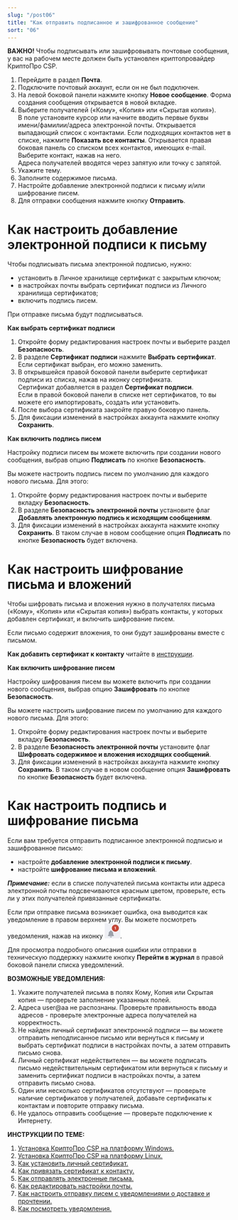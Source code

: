 ```yaml
---
slug: "/post06"
title: "Как отправить подписанное и зашифрованное сообщение"
sort: "06"
---
```


**ВАЖНО!**  Чтобы подписывать или зашифровывать почтовые сообщения, у вас на рабочем месте должен быть установлен криптопровайдер КриптоПро CSP.

1. Перейдите в раздел **Почта**.
2. Подключите почтовый аккаунт, если он не был подключен.
3. На левой боковой панели нажмите кнопку **Новое сообщение**. Форма создания сообщения открывается в новой вкладке.  
4. Выберите получателей («Кому», «Копия» или «Скрытая копия»).   
    В поле установите курсор или начните вводить первые буквы имени/фамилии/адреса электронной почты. Открывается выпадающий список с контактами. Если подходящих контактов нет в списке, нажмите **Показать все контакты**.  Открывается  правая боковая панель со списком всех контактов, имеющих e-mail. Выберите контакт, нажав на него.  
    Адреса получателей вводятся через запятую или точку с запятой. 
5. Укажите тему.   
6. Заполните содержимое письма.
7. Настройте добавление электронной подписи к письму и/или шифрование писем.
8. Для отправки сообщения нажмите кнопку **Отправить**. 

# Как настроить добавление электронной подписи к письму

Чтобы подписывать письма электронной подписью, нужно:
- установить в Личное хранилище сертификат с закрытым ключом;
- в настройках почты выбрать сертификат подписи из Личного хранилища сертификатов;
- включить подпись писем.  

При отправке письма будут подписываться.

**Как выбрать сертификат подписи**  

1. Откройте форму редактирования настроек почты и выберите раздел **Безопасность**.  
2. В разделе **Сертификат подписи** нажмите **Выбрать сертификат**.  
 Если сертификат выбран, его можно заменить.   
3. В открывшейся правой боковой панели выберите сертификат подписи из списка, нажав на иконку сертификата.  
 Сертификат добавляется в раздел **Сертификат подписи**.  
 Если в правой боковой панели в списке нет сертификатов, то вы можете его импортировать, создать или установить.  
4. После выбора сертификата закройте правую боковую панель.  
5. Для фиксации изменений в настройках аккаунта нажмите кнопку **Сохранить**.  

**Как включить подпись писем**  

Настройку подписи писем вы можете включить при создании нового сообщения, выбрав опцию **Подписать** по кнопке **Безопасность**.  

Вы можете настроить подпись писем по умолчанию для каждого нового письма. Для этого:  
1. Откройте форму редактирования настроек почты и выберите вкладку **Безопасность**.  
2. В разделе **Безопасность электронной почты** установите флаг **Добавлять электронную подпись к исходящим сообщениям**.  
3. Для фиксации изменений в настройках аккаунта нажмите кнопку **Сохранить**. В таком случае в новом сообщение опция **Подписать** по кнопке **Безопасность** будет включена.  

# Как настроить шифрование письма и вложений  

Чтобы шифровать письма и вложения нужно в получателях письма («Кому», «Копия» или «Скрытая копия») выбрать контакты, у которых добавлен сертификат, и включить шифрование писем. 

Если письмо содержит вложения, то они будут зашифрованы вместе с письмом.  

**Как добавить сертификат к контакту** читайте в [инструкции](https://docs.cryptoarm.ru/07-v3.2.9/006-contacts/05-link-contact-cert).

**Как включить шифрование писем**    

Настройку шифрования писем вы можете включить при создании нового сообщения, выбрав опцию **Зашифровать** по кнопке **Безопасность**.  

Вы можете настроить шифрование писем по умолчанию для каждого нового письма. Для этого:  
1. Откройте форму редактирования настроек почты и выберите вкладку **Безопасность**.   
2. В разделе  **Безопасность электронной почты** установите флаг **Шифровать содержимое и вложения исходящих сообщений**.   
3. Для фиксации изменений в настройках аккаунта нажмите кнопку **Сохранить**. В таком случае в новом сообщение опция **Зашифровать** по кнопке **Безопасность** будет включена.  

# Как настроить подпись и шифрование письма 

Если вам требуется отправить подписанное электронной подписью и зашифрованное письмо:
- настройте **добавление электронной подписи к письму**.
- настройте **шифрование письма и вложений**.

***Примечание:*** если в списке получателей письма контакты или адреса электронной почты подсвечиваются красным цветом, проверьте, есть ли у этих получателей привязанные сертификаты.

Если при отправке письма возникает ошибка, она выводится как уведомление в правом верхнем углу. Вы можете посмотреть уведомления, нажав на иконку ![notifications-button.jpg](./images/notifications-button.jpg "События"). 

Для просмотра подробного описания ошибки или отправки в техническую поддержку нажмите кнопку **Перейти в журнал** в правой боковой панели списка уведомлений. 

**ВОЗМОЖНЫЕ УВЕДОМЛЕНИЯ:**   

1. Укажите получателей письма в полях Кому, Копия или Скрытая копия — проверьте заполнение указанных полей. 
3. Адреса user@aa не распознаны. Проверьте правильность ввода адресов - проверьте электронные адреса получателей на корректность.
4. Не найден личный сертификат электронной подписи — вы можете отправить неподписанное письмо или вернуться к письму и выбрать сертификат подписи в настройках почты, а затем отправить письмо снова.
5. Личный сертификат недействителен — вы можете подписать письмо недействительным сертификатом или  вернуться к письму и заменить сертификат подписи в настройках почты, а затем отправить письмо снова.
6. Один или несколько сертификатов отсутствуют — проверьте наличие сертификатов у получателей, добавьте сертификаты к контактам и повторите отправку письма.
7. Не удалось отправить сообщение — проверьте подключение к Интернету.


**ИНСТРУКЦИИ ПО ТЕМЕ:**  
1. [Установка КриптоПро CSP на платформу Windows.](https://docs.cryptoarm.ru/07-v3.2.9/002-installation/04-install-cryptopro-windows)  
2. [Установка КриптоПро CSP на платформу Linux.](https://docs.cryptoarm.ru/07-v3.2.9/002-installation/05-install-cryptopro-linux)  
3. [Как установить личный сертификат.](https://docs.cryptoarm.ru/07-v3.2.9/008-certs/01-import-my-cert)  
4. [Как привязать сертификат к контакту.](https://docs.cryptoarm.ru/07-v3.2.9/006-contacts/05-link-contact-cert)  
5. [Как отправлять электронные письма.](https://docs.cryptoarm.ru/07-v3.2.9/003-mail/03-send-mail)  
6. [Как редактировать настройки почты.](https://docs.cryptoarm.ru/07-v3.2.9/003-mail/07-edit-account)  
7. [Как настроить отправку писем с уведомлениями о доставке и прочтении.](https://docs.cryptoarm.ru/07-v3.2.9/003-mail/08-send-mail-notify)  
8. [Как посмотреть уведомления.](https://docs.cryptoarm.ru/07-v3.2.9/007-cryptoarm/02-notifications)  


